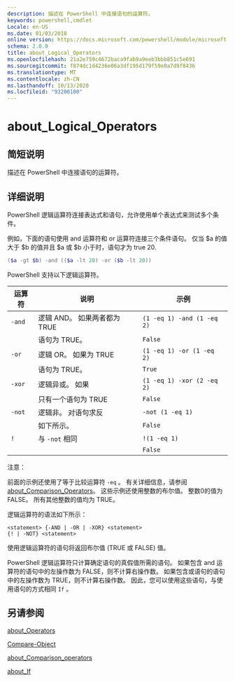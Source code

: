 ```yaml
---
description: 描述在 PowerShell 中连接语句的运算符。
keywords: powershell,cmdlet
Locale: en-US
ms.date: 01/03/2018
online version: https://docs.microsoft.com/powershell/module/microsoft.powershell.core/about/about_logical_operators?view=powershell-5.1&WT.mc_id=ps-gethelp
schema: 2.0.0
title: about_Logical_Operators
ms.openlocfilehash: 21a2e759c4672baca9fab9a9eeb3bbb851c5e691
ms.sourcegitcommit: f874dc1d4236e06a3df195d179f59e0a7d9f8436
ms.translationtype: MT
ms.contentlocale: zh-CN
ms.lasthandoff: 10/13/2020
ms.locfileid: "93200100"
---
```

# <a name="about_logical_operators"></a>about_Logical_Operators

## <a name="short-description"></a>简短说明

描述在 PowerShell 中连接语句的运算符。

## <a name="long-description"></a>详细说明

PowerShell 逻辑运算符连接表达式和语句，允许使用单个表达式来测试多个条件。

例如，下面的语句使用 and 运算符和 or 运算符连接三个条件语句。 仅当 $a 的值大于 $b 的值并且 $a 或 $b 小于时，语句才为 true
20.

```powershell
($a -gt $b) -and (($a -lt 20) -or ($b -lt 20))
```

PowerShell 支持以下逻辑运算符。

|运算符|说明                        |示例                   |
|--------|-----------------------------------|--------------------------|
|`-and`  |逻辑 AND。 如果两者都为 TRUE        |`(1 -eq 1) -and (1 -eq 2)`|
|        |语句为 TRUE。               |`False`                   |
|`-or`   |逻辑 OR。 如果为 TRUE       |`(1 -eq 1) -or (1 -eq 2)` |
|        |语句为 TRUE。                 |`True`                    |
|`-xor`  |逻辑异或。 如果    |`(1 -eq 1) -xor (2 -eq 2)`|
|        |只有一个语句为 TRUE         |`False`                   |
|`-not`  |逻辑非。 对语句求反 |`-not (1 -eq 1)`          |
|        |如下所示。                      |`False`                   |
|`!`     |与 `-not` 相同                     |`!(1 -eq 1)`              |
|        |                                   |`False`                   |

 注意：

前面的示例还使用了等于比较运算符 `-eq` 。 有关详细信息，请参阅 [about_Comparison_Operators](about_Comparison_Operators.md)。 这些示例还使用整数的布尔值。 整数0的值为 FALSE。 所有其他整数的值均为 TRUE。

逻辑运算符的语法如下所示：

```
<statement> {-AND | -OR | -XOR} <statement>
{! | -NOT} <statement>
```

使用逻辑运算符的语句将返回布尔值 (TRUE 或 FALSE) 值。

PowerShell 逻辑运算符只计算确定语句的真假值所需的语句。 如果包含 and 运算符的语句中的左操作数为 FALSE，则不计算右操作数。
如果包含或语句的语句中的左操作数为 TRUE，则不计算右操作数。 因此，您可以使用这些语句，与使用语句的方式相同 `If` 。

## <a name="see-also"></a>另请参阅

[about_Operators](about_Operators.md)

[Compare-Object](xref:Microsoft.PowerShell.Utility.Compare-Object)

[about_Comparison_operators](about_Comparison_Operators.md)

[about_If](about_If.md)
